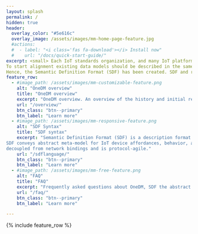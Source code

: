 ```yaml
---
layout: splash
permalink: /
hidden: true
header:
  overlay_color: "#5e616c"
  overlay_image: /assets/images/mm-home-page-feature.jpg
  #actions:
  #  - label: "<i class='fas fa-download'></i> Install now"
  #    url: "/docs/quick-start-guide/"
excerpt: <small> Each IoT standards organization, and many IoT platform vendors, have created their own version of an IoT data model framework, each with a bespoke meta-model and representation language.<br/> 
To start alignment existing data models should be described in the same syntax. 
Hence, the Semantic Definition Format (SDF) has been created. SDF and related tools and frameworks can manage the contribution of data models from diverse sources, and collection of these data models in a single place.<br/>
feature_row:
  - #image_path: /assets/images/mm-customizable-feature.png
    alt: "OneDM overview"
    title: "OneDM overview"
    excerpt: "OneDM overview. An overview of the history and initial results of OneDM."
    url: "/overview/"
    btn_class: "btn--primary"
    btn_label: "Learn more"
  - #image_path: /assets/images/mm-responsive-feature.png
    alt: "SDF Syntax"
    title: "SDF syntax"
    excerpt: "Semantic Definition Format (SDF) is a description format to describe abstract data models.
SDF conveys abstract meta-model for IoT device affordances, behavior, and context
decoupled from network bindings and is protocol-agile."
    url: "/sdflanguage/"
    btn_class: "btn--primary"
    btn_label: "Learn more"
  - #image_path: /assets/images/mm-free-feature.png
    alt: "FAQ"
    title: "FAQ"
    excerpt: "Frequently asked questions about OneDM, SDF the abstract data modeling definition."
    url: "/faq/"
    btn_class: "btn--primary"
    btn_label: "Learn more"      

---
```


{% include feature_row %}